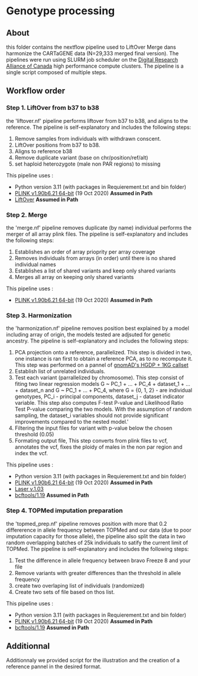# Genotype processing 
 
## About

this folder contains the nextflow pipeline used to LiftOver Merge dans harmonize the CARTaGENE data (N=29,333 merged final version). The pipelines were run using SLURM job scheduler on the [Digital Research Alliance of Canada](https://alliancecan.ca/en) high performance compute clusters. The pipeline is a single script composed of multiple steps.

## Workflow order

### Step 1. LiftOver from b37 to b38

the 'liftover.nf' pipeline performs liftover from b37 to b38, and aligns to the reference. The pipeline is self-explanatory and includes the following steps:
1) Remove samples from individuals with withdrawn conscent.
2) LiftOver positions from b37 to b38.
3) Aligns to reference b38
4) Remove duplicate variant (base on chr/position/ref/alt)
4) set haploid heterozygote (male non PAR regions) to missing

This pipeline uses :

- Python version 3.11 (with packages in Requierement.txt and bin folder)
- [PLINK v1.90b6.21 64-bit](https://www.cog-genomics.org/plink/) (19 Oct 2020) **Assumed in Path**
- [LiftOver](https://genome-store.ucsc.edu/) **Assumed in Path**


### Step 2. Merge

the 'merge.nf' pipeline removes duplicate (by name) individual performs the merger of all array plink files.  The pipeline is self-explanatory and includes the following steps:
1) Establishes an order of array prioprity per array coverage
2) Removes individuals from arrays (in order) until there is no shared individual names
3) Establishes a list of shared variants and keep only shared variants
4) Merges all array on keeping only shared variants

This pipeline uses :

- [PLINK v1.90b6.21 64-bit](https://www.cog-genomics.org/plink/) (19 Oct 2020) **Assumed in Path**

### Step 3. Harmonization

the 'harmonization.nf' pipeline removes position best explained by a model including array of origin, the models tested are adjsuted for genetic ancestry.  The pipeline is self-explanatory and includes the following steps:

1) PCA projection onto a reference, parallelized. This step is divided in two, one instance is ran first to obtain a reference PCA, as to no recompute it. This step was performed on a pannel of [gnomAD's HGDP + 1KG callset](https://gnomad.broadinstitute.org/downloads#v3-hgdp-1kg)
2) Establish list of unrelated individuals.
3) Test each variant (parrallelized by chromosome). This step consist of fiting two linear regression models G ~ PC_1 + ... + PC_4 + dataset_1 + ... + dataset_n and G ~ PC_1 + ... + PC_4, where G = {0, 1, 2} - are individual genotypes, PC_i - principal components, dataset_j - dataset indicator variable. This step also computes F-test P-value and Likelihood Ratio Test P-value comparing the two models. With the assumption of random sampling, the dataset_i variables should not provide significant improvements compared to the nested model.'
4) Filtering the input files for variant with p-value below the chosen threshold (0.05)
5) Formating output file, This step converts from plink files to vcf, annotates the vcf, fixes the ploidy of males in the non par region and index the vcf.

This pipeline uses :
- Python version 3.11 (with packages in Requierement.txt and bin folder)
- [PLINK v1.90b6.21 64-bit](https://www.cog-genomics.org/plink/) (19 Oct 2020) **Assumed in Path**
- [Laser v.1.03](https://csg.sph.umich.edu/chaolong/LASER/)
- [bcftools/1.19](https://github.com/samtools/bcftools/releases/download/1.19/bcftools-1.19.tar.bz2) **Assumed in Path**

### Step 4. TOPMed imputation preparation
the 'topmed_prep.nf' pipeline removes position with more that 0.2 differerence in allele frequency between TOPMed and our data (due to poor imputation capacity for those allele), the pipeline also split the data in two random overlapping batches of 25k individuals to satify the current limit of TOPMed.  The pipeline is self-explanatory and includes the following steps:

1) Test the difference in allele frequency between bravo Freeze 8 and your file
2) Remove variants with greater differences than the threshold in allele frequency
3) create two overlaping list of individuals (randomized)
4) Create two sets of file based on thos list.

This pipeline uses :

- Python version 3.11 (with packages in Requierement.txt and bin folder)
- [PLINK v1.90b6.21 64-bit](https://www.cog-genomics.org/plink/) (19 Oct 2020) **Assumed in Path**
- [bcftools/1.19](https://github.com/samtools/bcftools/releases/download/1.19/bcftools-1.19.tar.bz2) **Assumed in Path**

## Additionnal

Additionnaly we provided script for the illustration and the creation of a reference pannel in the desired format.

